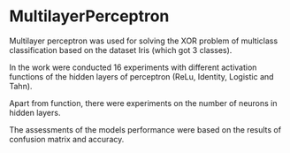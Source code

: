 # MultilayerPerceptron

Multilayer perceptron was used for solving the XOR problem of multiclass classification based on the dataset Iris (which got 3 classes).

In the work were conducted 16 experiments with different activation functions of the hidden layers of perceptron (ReLu, Identity, Logistic and Tahn).

Apart from function, there were experiments on the number of neurons in hidden layers. 

The assessments of the models performance were based on the results of confusion matrix and accuracy.


